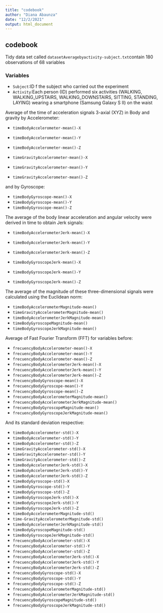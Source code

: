 ```yaml
---
title: "codebook"
author: "Diana Abaunza"
date: "12/2/2021"
output: html_document
---
```


## codebook
Tidy data set called `datasetAveragebyactivity-subject.txt`contain 180 observations of 68 variables  

### Variables  

* `Subject`:ID f the subject who carried out the experiment                                        
* `Activity`:Each person (ID) performed six activities (WALKING, WALKING_UPSTAIRS, WALKING_DOWNSTAIRS, SITTING, STANDING, LAYING) wearing a smartphone (Samsung Galaxy S II) on the waist                                    

Average of  the time of acceleration signals 3-axial (XYZ) in Body and gravity by Accelerometer:  

* `timeBodyAccelerometer-mean()-X`  
* `timeBodyAccelerometer-mean()-Y`  
* `timeBodyAccelerometer-mean()-Z`  

* `timeGravityAccelerometer-mean()-X`  
* `timeGravityAccelerometer-mean()-Y`     
* `timeGravityAccelerometer-mean()-Z`    

and by Gyroscope: 

* `timeBodyGyroscope-mean()-X`                     
* `timeBodyGyroscope-mean()-Y`                   
* `timeBodyGyroscope-mean()-Z`

The average of the body linear acceleration and angular velocity were derived in time to obtain Jerk signals:       
 * `timeBodyAccelerometerJerk-mean()-X`             
 * `timeBodyAccelerometerJerk-mean()-Y`             
 * `timeBodyAccelerometerJerk-mean()-Z` 

 * `timeBodyGyroscopeJerk-mean()-X`                
 * `timeBodyGyroscopeJerk-mean()-Y`                
 * `timeBodyGyroscopeJerk-mean()-Z` 
 
 The average of the magnitude of these three-dimensional signals were calculated using the Euclidean norm:  
 
 * `timeBodyAccelerometerMagnitude-mean()`          
* `timeGravityAccelerometerMagnitude-mean()`       
* `timeBodyAccelerometerJerkMagnitude-mean()`      
* `timeBodyGyroscopeMagnitude-mean()`             
* `timeBodyGyroscopeJerkMagnitude-mean()` 

Average of Fast Fourier Transform (FFT) for variables before:  

* `frecuencyBodyAccelerometer-mean()-X`            
* `frecuencyBodyAccelerometer-mean()-Y`            
* `frecuencyBodyAccelerometer-mean()-Z`            
* `frecuencyBodyAccelerometerJerk-mean()-X`        
* `frecuencyBodyAccelerometerJerk-mean()-Y`        
* `frecuencyBodyAccelerometerJerk-mean()-Z`       
* `frecuencyBodyGyroscope-mean()-X`               
* `frecuencyBodyGyroscope-mean()-Y`                
* `frecuencyBodyGyroscope-mean()-Z`                
* `frecuencyBodyAccelerometerMagnitude-mean()`     
* `frecuencyBodyAccelerometerJerkMagnitude-mean()` 
* `frecuencyBodyGyroscopeMagnitude-mean()`        
* `frecuencyBodyGyroscopeJerkMagnitude-mean()` 

And its standard deviation respective:  

* `timeBodyAccelerometer-std()-X`                 
* `timeBodyAccelerometer-std()-Y`                  
* `timeBodyAccelerometer-std()-Z`                  
* `timeGravityAccelerometer-std()-X`               
* `timeGravityAccelerometer-std()-Y` 
* `timeGravityAccelerometer-std()-Z` 
* `timeBodyAccelerometerJerk-std()-X` 
* `timeBodyAccelerometerJerk-std()-Y` 
* `timeBodyAccelerometerJerk-std()-Z` 
* `timeBodyGyroscope-std()-X` 
* `timeBodyGyroscope-std()-Y` 
* `timeBodyGyroscope-std()-Z` 
* `timeBodyGyroscopeJerk-std()-X` 
* `timeBodyGyroscopeJerk-std()-Y` 
* `timeBodyGyroscopeJerk-std()-Z` 
* `timeBodyAccelerometerMagnitude-std()` 
* `time-GravityAccelerometerMagnitude-std()` 
* `timeBodyAccelerometerJerkMagnitude-std()` 
* `timeBodyGyroscopeMagnitude-std()` 
* `timeBodyGyroscopeJerkMagnitude-std()` 
* `frecuencyBodyAccelerometer-std()-X` 
* `frecuencyBodyAccelerometer-std()-Y`
* `frecuencyBodyAccelerometer-std()-Z` 
* `frecuencyBodyAccelerometerJerk-std()-X`
* `frecuencyBodyAccelerometerJerk-std()-Y` 
* `frecuencyBodyAccelerometerJerk-std()-Z` 
* `frecuencyBodyGyroscope-std()-X` 
* `frecuencyBodyGyroscope-std()-Y` 
* `frecuencyBodyGyroscope-std()-Z` 
* `frecuencyBodyAccelerometerMagnitude-std()` 
* `frecuencyBodyAccelerometerJerkMagnitude-std()` 
* `frecuencyBodyGyroscopeMagnitude-std()` 
* `frecuencyBodyGyroscopeJerkMagnitude-std()` 